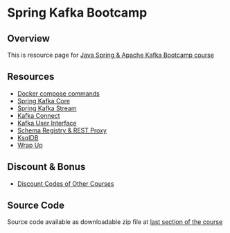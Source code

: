 # Spring Kafka Bootcamp

## Overview
This is resource page for [Java Spring & Apache Kafka Bootcamp course](https://www.udemy.com/course/apache-kafka-with-java-spring-boot-theory-hands-on-coding/?referralCode=5C42CAF98051BB9CBA0A)

## Resources

  - [Docker compose commands](docker-compose-commands)
  - [Spring Kafka Core](spring-kafka-core)
  - [Spring Kafka Stream](spring-kafka-stream)
  - [Kafka Connect](kafka-connect)
  - [Kafka User Interface](kafka-ui)
  - [Schema Registry & REST Proxy](schema-registry-rest-proxy)
  - [KsqlDB](ksqldb)
  - [Wrap Up](wrap-up)
  
## Discount & Bonus

  - [Discount Codes of Other Courses](discounts)

## Source Code

Source code available as downloadable zip file at [last section of the course](https://www.udemy.com/course/apache-kafka-with-java-spring-boot-theory-hands-on-coding/?referralCode=5C42CAF98051BB9CBA0A)